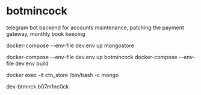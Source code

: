 # botmincock
telegram bot backend for accounts maintenance, patching the payment gateway, monthly book keeping


docker-compose --env-file dev.env up mongostore 

docker-compose --env-file dev.env up botmincock 
docker-compose --env-file dev.env build

docker exec -it ctn_store /bin/bash -c mongo


dev-btmnck
b07m1nc0ck
